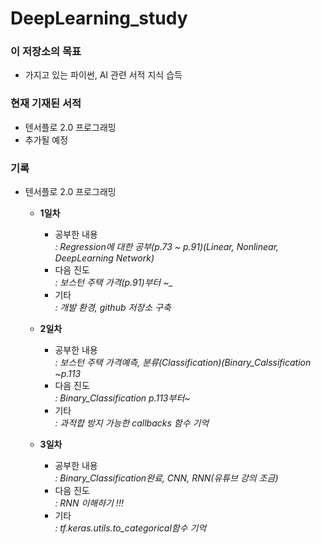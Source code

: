 # DeepLearning_study

### 이 저장소의 목표

+ 가지고 있는 파이썬, AI 관련 서적 지식 습득 

### 현재 기재된 서적

+ 텐서플로 2.0 프로그래밍
+ 추가될 예정

### 기록

+ 텐서플로 2.0 프로그래밍

  - __1일차__
  
    * 공부한 내용  
    *: Regression에 대한 공부(p.73 ~ p.91)(Linear, Nonlinear, DeepLearning Network)*
    * 다음 진도  
    *: 보스턴 주택 가격(p.91)부터 ~_*
    * 기타   
    *: 개발 환경, github 저장소 구축*
  
  - __2일차__
  
    * 공부한 내용  
    *: 보스턴 주택 가격예측, 분류(Classification)(Binary_Calssification ~p.113*
    * 다음 진도  
    *: Binary_Classification p.113부터~*
    * 기타   
    *: 과적합 방지 가능한 callbacks 함수 기억*
  
  - __3일차__
  
    * 공부한 내용  
    *: Binary_Classification완료, CNN, RNN(유튜브 강의 조금)*
    * 다음 진도  
    *: RNN 이해하기 !!!*
    * 기타   
    *: tf.keras.utils.to_categorical함수 기억*
    
 
